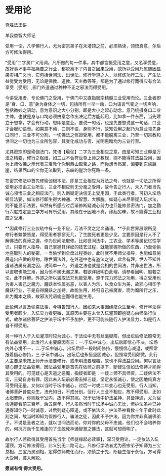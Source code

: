# 受用论

  尊胜法王讲  

羊我益智大师记



受用一论，凡学佛行人，尤为密宗弟子在未灌顶之前，必须熟读，领悟真意，尔后方可修法得用。

“受用”二字属广义用词。凡所做的每一件事，其中都含摄受用之意，又名享受意，故好事坏事幸福痛苦之行业，都脱离不了内含之因果受用，故所以受用乃属随因显果实相广义也，它包括世间法、出世法。修行学道之人，以修炼功行二法，产生法益觉受为受用，无论是佛教、道教、天主教等等，都是为了通过修行而得应有合法享受（受用）,邪门外道通过种种不正之邪法而得受用。

今讲受用者，专论佛门之受用，于佛门中又直指密宗精髓三业受用而论。三业者即是“身、口、意”身为身体之一切，包括所有一举一动，口为语言气变之一切声响，包括微妙之语动，意为意识之大小分别，即是大小之起心动念。意乃统摄身口二业主帅，也就是身与口均必须由意念作出决定后方能起用，比如拿一件东西，当先建立于想拿，才会有行动，想即是意业。要说一句话，也是先要想说这一句话，口业才会起动语音。如果意不动，口则不语，身则不行，故知受用之起乃为意业领先身口同行，三业不可分割，一切佛法之修證受用，都不能脱离三业，乃至一切宗教和世间之一切也为三业所包容，其变化成功与否、光明黑暗均为三业行至。

尤其密宗即是瑜伽法门，梵语【瑜伽】二字为三业相应之意，由是可知三业即是万法之精要，修行之枢纽，如三业不合符世尊上师之教规，则不能得其法益受用，因为上师依佛之示代表三宝教化你到西山取宝之路，而你想当然耳，偏要到东峡跳崖，结果西山的宝你无法取到，东峡的崖治你死路一条。

在密宗修法中首先修瑜伽根本法，即是三业相应为万法之母，也就是一切法之所得受用必须由三业所生，三业不相应则无分毫之受用，故今告之行人，未入门者当先诚心领悟三业之相应法门，则入断疑定决信无上受用因，于此类行者，可初入坛场顿显法要，如法修行即生得大神通、大智慧、大解脱。如疑心未尽带疑入坛求法，则不能显示法要，纵然有所感应过后渐修断疑诚心努力也只能修显密法门，加之勤行六度戒定慧三学方可有所受用，其缘在于因地不真，缘起劣昧，故不能得三业相应之受用。

**因此修行三业仪轨中有一业不应，万法不灵之定义诵语。**于此世界展眼所见修行者繁繁皆是，得受用者寥寥无几，了生脱死者更是少见，主要原因是行人不了解佛法的真谛之道，作为世间法取修。比如世间法中，工农业、学术等属记忆性学识，只要有人指导，自己掌握其详细的技艺过程，就能掌握所做的东西，乃至偷偷地盗取别人的秘密，一当偷学到全盘过程奥妙，此时就不用师父指导，也能如意施展造出应做的器物。除世间法外，在外道中也有盗法之说，此言有理，世人不知外道诸法属有漏之因，说简单一点，外道之法也就是变相的世间法，并非出世法，所以盗取也能生用，因为他不属无漏之果，若欲详细明白此理，请参看因明、般若之论，此不详解。外道之所以盗取法咒也能受用，源于咒力邪法之功用，得之受用也为害人害己之魔力，魔妖本性属劣恶，以害人为乐，以食众生为美，故邪心相印予魔妖行业，于是自得魔妖之加持，故能生用，终归自己被魔害，而为魔所行之乐，此为魔本之质，故邪法咒语偷盗而得也能生用。

此论何以言及偷盗法事，今特告知行人，因如来大事因缘度众生至今，修行学法得受用者颇少，入坛显力者更微，其原因主要在未曾入坛灌顶即抱疑心由师举行仪式，故尔诸佛菩萨之护法于坛中不予加护，更不可能长随行人护法显力，如是行人自不得受用。

另一种行人于入坛灌顶时较为诚心，于法坛中无有丝毫疑障，但出坛后修法照常无有法益受用，此类行人主要原因有三：一.于坛中诚心，出坛后即信心不决，坛场内外心境不一，二.于坛中诚心，出坛后经一段时间修持，慢慢信心减退，或照常报着疑心修持，三.于坛中诚心，出坛后也永恒坚固诚心，但照常受用颇微，此行人主要是未按上师开示法要修行，或未明法要理趣，故也不得法益受用。何以言及疑心即无法益受用，因法益受用是首先在依师之前提下，断疑生信如法修持才能得其受用的。可见疑心是灭道之恶魔，指疑者即是：一疑上师不具师资，二疑佛法不实，三疑自身有罪，因此未入坛前必需去掉三疑，坚定永恒诚心，使之因地纯真方可受用无量。又何以当时于坛中诚心，过后一时或二年变心也无受用，行人当知，诸佛菩萨普度众生，法光如日，不成分别，但行人三业不相应，故不得受用，正如太阳普照，你则躲于室内，故不得其照。况于坛场中护法圣神，具备神通，尤为宿命通能看前三百年，后五百年，行人虽然当时于坛场中诚心无比，但护法圣神已神通得知你乃一时诚意，过后则疑心障道，或不依法义。护法圣神看数十年于此时此刻之间，故当时即知为假修行人，骗法之徒，因此不予护法，因为你并非真诚佛弟子。不说是圣者之法，就以世间法而论，你对你的父母不忠诚，他们也不会培养你的，何况万劫千生难逢的了生脱死神通智慧之佛法，这就可想而明了。

故尔行人若欲得其受用首先当学【师徒缘起必读章】，深习受用论，一定依法入坛灌顶，方可修法得用，此义别无二路可走。凡修行学法者尤为密宗弟子知师为三宝总相，三宝乃属别相，定得依师教化而行，须慎之于先，断疑生信于永恒，方可得大受用，渡入解脱。

 

**愿诸有情 得大受用。**